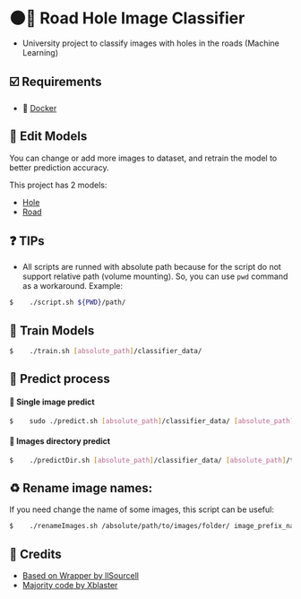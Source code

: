 # :new_moon::blue_car: Road Hole Image Classifier
* University project to classify images with holes in the roads (Machine Learning)


## :ballot_box_with_check: Requirements
* :whale: [Docker](https://www.docker.com/get-started)

## :pencil: Edit Models
You can change or add more images to dataset, and retrain the model to better prediction accuracy.

This project has 2 models:

* [Hole](/classifier_data/data/hole/)
* [Road](/classifier_data/data/road/)

## :question: TIPs
* All scripts are runned with absolute path because for the script do not support relative path (volume mounting). So, you can use `pwd` command as a workaround. Example:

```sh
$    ./script.sh ${PWD}/path/
```

## :muscle: Train Models
```sh
$    ./train.sh [absolute_path]/classifier_data/
```

## :crystal_ball: Predict process

#### :page_facing_up: Single image predict
```sh
$    sudo ./predict.sh [absolute_path]/classifier_data/ [absolute_path]/test_images/yourImage.jpg
```

#### :open_file_folder: Images directory predict
```sh
$    ./predictDir.sh [absolute_path]/classifier_data/ [absolute_path]/test_images [absolute_path]/test_images_result
```

## :recycle: Rename image names:
If you need change the name of some images, this script can be useful:

```sh
$    ./renameImages.sh /absolute/path/to/images/folder/ image_prefix_name_
```

## :clap: Credits
* [Based on Wrapper by llSourcell](https://github.com/llSourcell/tensorflow_image_classifier)
* [Majority code by Xblaster](https://github.com/xblaster)
